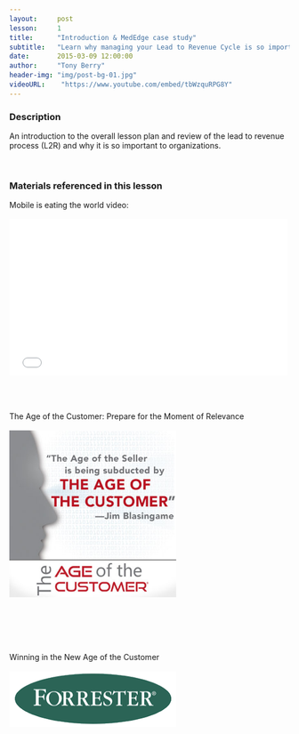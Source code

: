 ```yaml
---
layout:     post
lesson: 	1
title:      "Introduction & MedEdge case study"
subtitle:   "Learn why managing your Lead to Revenue Cycle is so important"
date:       2015-03-09 12:00:00
author:     "Tony Berry"
header-img: "img/post-bg-01.jpg"
videoURL:    "https://www.youtube.com/embed/tbWzquRPG8Y"
---
```


<section class="materials">
<h3>Description</h3>

<p>An introduction to the overall lesson plan and review of the lead to revenue process (L2R) and why it is so important to organizations.</p>

<br>
<h3>Materials referenced in this lesson</h3>

<div>Mobile is eating the world video:</div>
<br>
<iframe src="//player.vimeo.com/video/110428014?title=0&amp;byline=0&amp;portrait=0&amp;color=3e7287" width="500" height="281" frameborder="0" webkitallowfullscreen mozallowfullscreen allowfullscreen></iframe>


<br><br>
<div>The Age of the Customer: Prepare for the Moment of Relevance</div><br>
<a href="http://amzn.to/1AfL4MW"><img src="/img/AgeOfTheCustomer_3b.jpg" alt="New age of the customer" height="300" width="300"/></a>

<br><br>
<br><br>
<div>Winning in the New Age of the Customer</div><br>
<a href="https://solutions.forrester.com/age-of-the-customer"><img src="/img/Forrester.png" alt="Winning in the new age of the customer" height="100" width="300"/></a>

</section>




